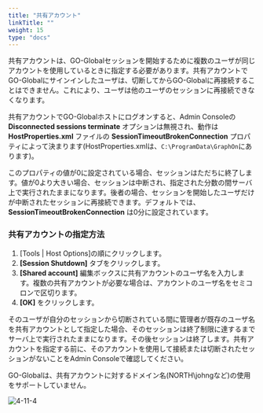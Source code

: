 ```yaml
---
title: "共有アカウント"
linkTitle: ""
weight: 15
type: "docs"
---
```

共有アカウントは、GO-Globalセッションを開始するために複数のユーザが同じアカウントを使用しているときに指定する必要があります。共有アカウントでGO-Globalにサインインしたユーザは、切断してからGO-Globalに再接続することはできません。これにより、ユーザは他のユーザのセッションに再接続できなくなります。

共有アカウントでGO-Globalホストにログオンすると、Admin Consoleの **Disconnected sessions terminate** オプションは無視され、動作は **HostProperties.xml** ファイルの **SessionTimeoutBrokenConnection** プロパティによって決まります(HostProperties.xmlは、`C:\ProgramData\GraphOn`にあります)。

このプロパティの値が0に設定されている場合、セッションはただちに終了します。値が0より大きい場合、セッションは中断され、指定された分数の間サーバ上で実行されたままになります。後者の場合、セッションを開始したユーザだけが中断されたセッションに再接続できます。デフォルトでは、 **SessionTimeoutBrokenConnection** は0分に設定されています。

### 共有アカウントの指定方法

1. [Tools | Host Options]の順にクリックします。
2. **[Session Shutdown]** タブをクリックします。
3. **[Shared account]** 編集ボックスに共有アカウントのユーザ名を入力します。複数の共有アカウントが必要な場合は、アカウントのユーザ名をセミコロンで区切ります。
4. **[OK]** をクリックします。

そのユーザが自分のセッションから切断されている間に管理者が既存のユーザ名を共有アカウントとして指定した場合、そのセッションは終了制限に達するまでサーバ上で実行されたままになります。その後セッションは終了します。共有アカウントを指定する前に、そのアカウントを使用して接続または切断されたセッションがないことをAdmin Consoleで確認してください。

GO-Globalは、共有アカウントに対するドメイン名(NORTH\johngなど)の使用をサポートしていません。

![4-11-4](/img/4-11-4.png)